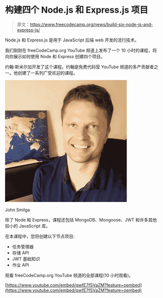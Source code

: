 # 构建四个 Node.js 和 Express.js 项目

> 原文：<https://www.freecodecamp.org/news/build-six-node-js-and-express-js/>

Node.js 和 Express.js 是用于 JavaScript 后端 web 开发的流行技术。

我们刚刚在 freeCodeCamp.org YouTube 频道上发布了一个 10 小时的课程，将向你展示如何使用 Node 和 Express 创建四个项目。

约翰·斯米尔加开发了这个课程。约翰是免费代码营 YouTube 频道的多产贡献者之一。他创建了一系列广受欢迎的课程。

![image-48](img/389a4daef3f0539934ac51a9d042bd1e.png)

John Smilga

除了 Node 和 Express，课程还包括 MongoDB、Mongoose、JWT 和许多其他较小的 JavaScript 库。

在本课程中，您将创建以下节点项目:

*   任务管理器
*   存储 API
*   JWT 基础知识
*   作业 API

观看 freeCodeCamp.org YouTube 频道的全部课程(10 小时观看)。

[https://www.youtube.com/embed/qwfE7fSVaZM?feature=oembed](https://www.youtube.com/embed/qwfE7fSVaZM?feature=oembed)